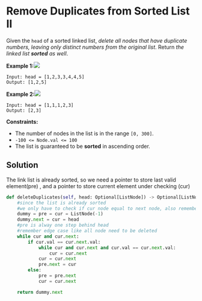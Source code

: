 # Remove Duplicates from Sorted List II

Given the `head` of a sorted linked list, _delete all nodes that have duplicate numbers, leaving only distinct numbers from the original list_. Return _the linked list **sorted** as well_.

**Example 1:**![](https://assets.leetcode.com/uploads/2021/01/04/linkedlist1.jpg)

```
Input: head = [1,2,3,3,4,4,5]
Output: [1,2,5]
```

**Example 2:**![](https://assets.leetcode.com/uploads/2021/01/04/linkedlist2.jpg)

```
Input: head = [1,1,1,2,3]
Output: [2,3]
```

**Constraints:**

* The number of nodes in the list is in the range `[0, 300]`.
* `-100 <= Node.val <= 100`
* The list is guaranteed to be **sorted** in ascending order.

## Solution

The link list is already sorted,  so we need a pointer to store last valid element(pre) , and a pointer to store current element under checking (cur)

```python
def deleteDuplicates(self, head: Optional[ListNode]) -> Optional[ListNode]:
    #since the list is already sorted
    #we only have to check if cur node equal to next node, also remembering the previous node
    dummy = pre = cur = ListNode(-1)
    dummy.next = cur = head
    #pre is alway one step behind head
    #remember edge case like all node need to be deleted
    while cur and cur.next:
        if cur.val == cur.next.val:
            while cur and cur.next and cur.val == cur.next.val:
                cur = cur.next
            cur = cur.next
            pre.next = cur
        else:
            pre = pre.next
            cur = cur.next

    return dummy.next
```
